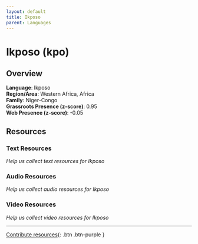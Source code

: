```yaml
---
layout: default
title: Ikposo
parent: Languages
---
```


# Ikposo (kpo)

## Overview

**Language**: Ikposo  
**Region/Area**: Western Africa, Africa  
**Family**: Niger-Congo  
**Grassroots Presence (z-score)**: 0.95  
**Web Presence (z-score)**: -0.05  

## Resources

### Text Resources
*Help us collect text resources for Ikposo*

### Audio Resources
*Help us collect audio resources for Ikposo*

### Video Resources
*Help us collect video resources for Ikposo*

---

[Contribute resources](https://forms.office.com/e/1SfLJx3u1r){: .btn .btn-purple }

